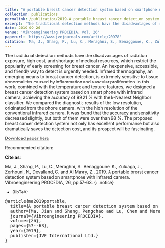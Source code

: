 ```yaml
---
title: "A portable breast cancer detection system based on smartphone with infrared camera"
collection: publications
permalink: /publication/2019-A portable breast cancer detection system based on smartphone with infrared camera
excerpt: 'The traditional detection methods have the disadvantages of radiation exposure, high cost, and shortage of medical resources, which restrict the popularity of early screening for breast cancer. An inexpensive, accessible, and friendly way to detect is urgently needed. Infrared thermography, an emerging means to breast cancer detection, is extremely sensitive to tissue abnormalities caused by inflammation and vascular proliferation. In this work, combined with the temperature and texture features, we designed a breast cancer detection system based on smart phone with infrared camera.'
date: 2019-09-26
venue: 'Vibroengineering PROCEDIA, Vol. 26'
paperurl: 'https://www.jvejournals.com/article/20978'
citation: 'Ma, J., Shang, P., Lu, C., Meraghni, S., Benaggoune, K., Zuluaga, J., Zerhouni, N., Devalland, C. and Al Masry, Z., 2019. A portable breast cancer detection system based on smartphone with infrared camera. Vibroengineering PROCEDIA, 26, pp.57-63.'
---
```


The traditional detection methods have the disadvantages of radiation exposure, high cost, and shortage of medical resources, which restrict the popularity of early screening for breast cancer. An inexpensive, accessible, and friendly way to detect is urgently needed. Infrared thermography, an emerging means to breast cancer detection, is extremely sensitive to tissue abnormalities caused by inflammation and vascular proliferation. In this work, combined with the temperature and texture features, we designed a breast cancer detection system based on smart phone with infrared camera, achieving the accuracy of 99.21 % with the k-Nearest Neighbor classifier. We compared the diagnostic results of the low resolution, originated from the phone camera, with the high resolution of the conventional infrared camera. It was found that the accuracy and sensitivity decreased slightly, but both of them were over than 98 %. The proposed breast cancer detection system not only has excellent performance but also dramatically saves the detection cost, and its prospect will be fascinating.


[Download paper here](https://github.com/JuanPZuluaga/JuanPZuluaga.github.io/blob/master/files/pdf/2019_A%20portable%20breast%20cancer%20detection_2019.pdf)

Recommended citation: 

**Cite as**: 

Ma, J., Shang, P., Lu, C., Meraghni, S., Benaggoune, K., Zuluaga, J., Zerhouni, N., Devalland, C. and Al Masry, Z., 2019. A portable breast cancer detection system based on smartphone with infrared camera. Vibroengineering PROCEDIA, 26, pp.57-63.
{: .notice}


- BibTeX:

<pre>
@article{ma2019portable,
  title={A portable breast cancer detection system based on smartphone with infrared camera},
  author={Ma, Jian and Shang, Pengchao and Lu, Chen and Meraghni, Safa and Benaggoune, Khaled and Zuluaga, Juan and Zerhouni, Noureddine and Devalland, Christine and Al Masry, Zeina},
  journal={Vibroengineering PROCEDIA},
  volume={26},
  pages={57--63},
  year={2019},
  publisher={JVE International Ltd.}
}
</pre>